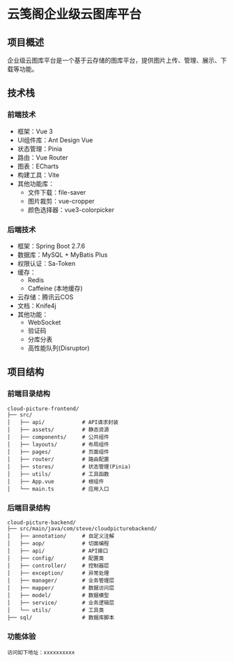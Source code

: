 # 云笺阁企业级云图库平台

## 项目概述
企业级云图库平台是一个基于云存储的图库平台，提供图片上传、管理、展示、下载等功能。

## 技术栈

### 前端技术
- 框架：Vue 3
- UI组件库：Ant Design Vue
- 状态管理：Pinia
- 路由：Vue Router
- 图表：ECharts
- 构建工具：Vite
- 其他功能库：
  - 文件下载：file-saver
  - 图片裁剪：vue-cropper
  - 颜色选择器：vue3-colorpicker

### 后端技术
- 框架：Spring Boot 2.7.6
- 数据库：MySQL + MyBatis Plus
- 权限认证：Sa-Token
- 缓存：
  - Redis
  - Caffeine (本地缓存)
- 云存储：腾讯云COS
- 文档：Knife4j
- 其他功能：
  - WebSocket
  - 验证码
  - 分库分表
  - 高性能队列(Disruptor)

## 项目结构

### 前端目录结构
```
cloud-picture-frontend/
├── src/
│   ├── api/            # API请求封装
│   ├── assets/         # 静态资源
│   ├── components/     # 公共组件
│   ├── layouts/        # 布局组件
│   ├── pages/          # 页面组件
│   ├── router/         # 路由配置
│   ├── stores/         # 状态管理(Pinia)
│   ├── utils/          # 工具函数
│   ├── App.vue         # 根组件
│   └── main.ts         # 应用入口
```

### 后端目录结构
```
cloud-picture-backend/
├── src/main/java/com/steve/cloudpicturebackend/
│   ├── annotation/     # 自定义注解
│   ├── aop/            # 切面编程
│   ├── api/            # API接口
│   ├── config/         # 配置类
│   ├── controller/     # 控制器层
│   ├── exception/      # 异常处理
│   ├── manager/        # 业务管理层
│   ├── mapper/         # 数据访问层
│   ├── model/          # 数据模型
│   ├── service/        # 业务逻辑层
│   └── utils/          # 工具类
├── sql/                # 数据库脚本
```
### 功能体验
```
访问如下地址：xxxxxxxxxx
